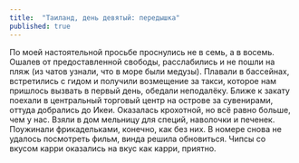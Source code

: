 ```yaml
---
title:  "Таиланд, день девятый: передышка"
published: true
---
```


По моей настоятельной просьбе проснулись не в семь, а в восемь. Ошалев от предоставленной свободы, расслабились и не пошли на пляж (из чатов узнали, что в море были медузы). Плавали в бассейнах, встретились с гидом и получили возмещение за такси, которое нам пришлось вызвать в первый день, обедали неподалёку. Ближе к закату поехали в центральный торговый центр на острове за сувенирами, оттуда добрались до Икеи. Оказалась крохотной, но всё равно больше, чем у нас. Взяли в дом мельницу для специй, наволочки и печенек. Поужинали фрикадельками, конечно, как без них. В номере снова не удалось посмотреть фильм, винда решила обновиться. Чипсы со вкусом карри оказались на вкус как карри, приятно.